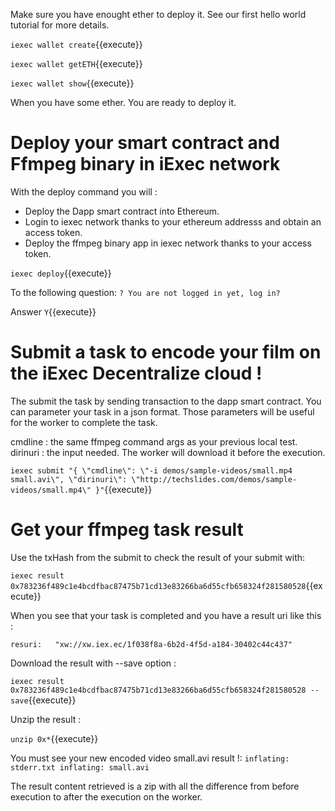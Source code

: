 
Make sure you have enought ether to deploy it. See our first hello world tutorial for more details.

`iexec wallet create`{{execute}}


`iexec wallet getETH`{{execute}}


`iexec wallet show`{{execute}}

When you have some ether. You are ready to deploy it.


# Deploy your smart contract and Ffmpeg binary in iExec network

With the deploy command you will :
- Deploy the Dapp smart contract into Ethereum.
- Login to iexec network thanks to your ethereum addresss and obtain an access token.
- Deploy the ffmpeg binary app in iexec network thanks to your access token.

`iexec deploy`{{execute}}


To the following question:
`? You are not logged in yet, log in?`

Answer `Y`{{execute}} 


# Submit a task to encode your film on the iExec Decentralize cloud !


The submit the task by sending transaction to the dapp smart contract.
You can parameter your task in a json format.
Those parameters will be useful for the worker to complete the task.

cmdline : the same ffmpeg command args as your previous local test.
dirinuri : the input needed. The worker will download it before the execution.

`iexec submit "{ \"cmdline\": \"-i demos/sample-videos/small.mp4 small.avi\", \"dirinuri\": \"http://techslides.com/demos/sample-videos/small.mp4\" }"`{{execute}}

# Get your ffmpeg task result 

Use the txHash from the submit to check the result of your submit with:

`iexec result 0x783236f489c1e4bcdfbac87475b71cd13e83266ba6d55cfb658324f281580528`{{execute}}

When you see that your task is completed and you have a result uri like this :

`
resuri:   "xw://xw.iex.ec/1f038f8a-6b2d-4f5d-a184-30402c44c437"
`

Download the result with --save option :

`iexec result 0x783236f489c1e4bcdfbac87475b71cd13e83266ba6d55cfb658324f281580528 --save`{{execute}}

Unzip the result :

`unzip 0x*`{{execute}}

You must see your new encoded video small.avi result !:
`
  inflating: stderr.txt
  inflating: small.avi
`

The result content retrieved is a zip with all the difference from before execution to after the execution on the worker.

